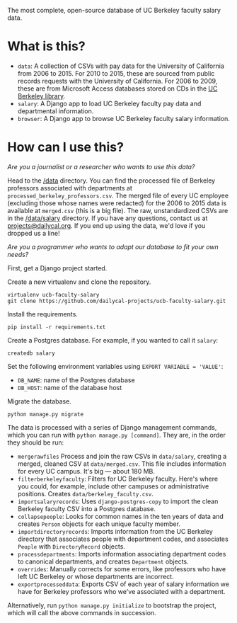 The most complete, open-source database of UC Berkeley faculty salary data.

# What is this?

* `data`: A collection of CSVs with pay data for the University of California from 2006 to 2015. For 2010 to 2015, these are sourced from public records requests with the University of California. For 2006 to 2009, these are from Microsoft Access databases stored on CDs in the [UC Berkeley library](http://oskicat.berkeley.edu/record=b12681348~S1).
* `salary`: A Django app to load UC Berkeley faculty pay data and departmental information.
* `browser`: A Django app to browse UC Berkeley faculty salary information.

# How can I use this?

*Are you a journalist or a researcher who wants to use this data?*

Head to the [/data](https://github.com/dailycal-projects/ucb-faculty-salary/tree/master/data) directory. You can find the processed file of Berkeley professors associated with departments at `processed_berkeley_professors.csv`. The merged file of every UC employee (excluding those whose names were redacted) for the 2006 to 2015 data is available at `merged.csv` (this is a big file). The raw, unstandardized CSVs are in the [/data/salary](https://github.com/dailycal-projects/ucb-faculty-salary/tree/master/data/salary) directory. If you have any questions, contact us at projects@dailycal.org. If you end up using the data, we'd love if you dropped us a line!

*Are you a programmer who wants to adapt our database to fit your own needs?*

First, get a Django project started.

Create a new virtualenv and clone the repository.
```
virtualenv ucb-faculty-salary
git clone https://github.com/dailycal-projects/ucb-faculty-salary.git
```
Install the requirements.
```
pip install -r requirements.txt
```
Create a Postgres database. For example, if you wanted to call it `salary`:
```
createdb salary
```
Set the following environment variables using `EXPORT VARIABLE = 'VALUE'`:
  * `DB_NAME`: name of the Postgres database
  * `DB_HOST`: name of the database host
  
Migrate the database.
```
python manage.py migrate
```

The data is processed with a series of Django management commands, which you can run with `python manage.py [command]`. They are, in the order they should be run:

* `mergerawfiles` Process and join the raw CSVs in `data/salary`, creating a merged, cleaned CSV at `data/merged.csv`. This file includes information for every UC campus. It's big — about 180 MB.
* `filterberkeleyfaculty`:  Filters for UC Berkeley faculty. Here's where you could, for example, include other campuses or administrative positions. Creates `data/berkeley_faculty.csv`.
* `importsalaryrecords`: Uses `django-postgres-copy` to import the clean Berkeley faculty CSV into a Postgres database.
* `collapsepeople`: Looks for common names in the ten years of data and creates `Person` objects for each unique faculty member.
* `importdirectoryrecords`: Imports information from the UC Berkeley directory that associates people with department codes, and associates `People` with `DirectoryRecord` objects.
* `processdepartments`: Imports information associating department codes to canonical departments, and creates `Department` objects.
* `overrides`: Manually corrects for some errors, like professors who have left UC Berkeley or whose departments are incorrect.
* `exportprocesseddata`: Exports CSV of each year of salary information we have for Berkeley professors who we've associated with a department.

Alternatively, run `python manage.py initialize` to bootstrap the project, which will call the above commands in succession.
